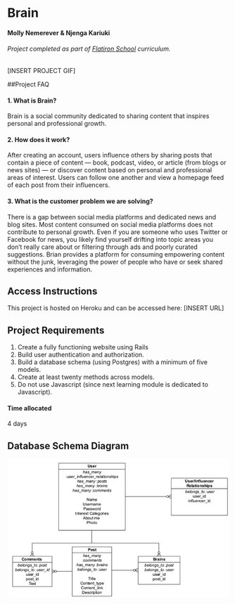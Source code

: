 # Brain

#### Molly Nemerever & Njenga Kariuki

###### Project completed as part of [Flatiron School](https://flatironschool.comcampuses/seattle/) curriculum.

[INSERT PROJECT GIF]

##Project FAQ
#### 1. What is Brain?
Brain is a social community dedicated to sharing content that inspires personal and professional growth.

#### 2. How does it work?
After creating an account, users influence others by sharing posts that contain a piece of content — book, podcast, video, or article (from blogs or news sites) — or discover content based on personal and professional areas of interest. Users can follow one another and view a homepage feed of each post from their influencers.

#### 3. What is the customer problem we are solving?
There is a gap between social media platforms and dedicated news and blog sites. Most content consumed on social media platforms does not contribute to personal growth. Even if you are someone who uses Twitter or Facebook for news, you likely find yourself drifting into topic areas you don’t really care about or filtering through ads and poorly curated suggestions. Brian provides a platform for consuming empowering content without the junk, leveraging the power of people who have or seek shared experiences and information.  

## Access Instructions
This project is hosted on Heroku and can be accessed here: [INSERT URL]

## Project Requirements
1.	Create a fully functioning website using Rails
2.	Build user authentication and authorization.
3.	Build a database schema (using Postgres) with a minimum of five models.
4.	Create at least twenty methods across models.
5.	Do not use Javascript (since next learning module is dedicated to Javascript).


#### Time allocated
4 days

## Database Schema Diagram
![Data model](mod2_project_diagram_v2.png)
